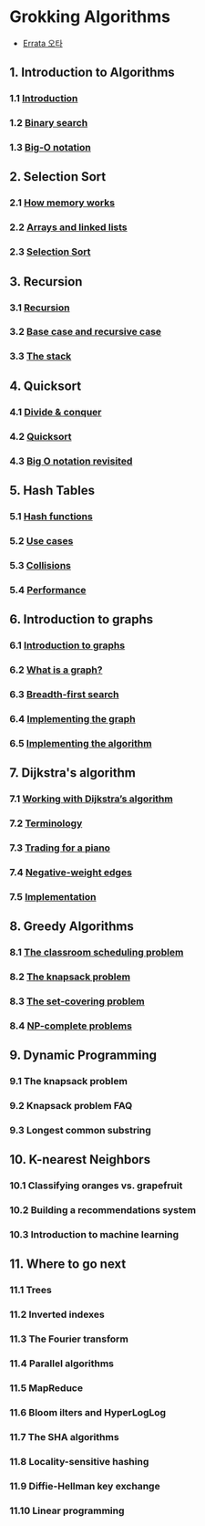# Grokking Algorithms
- [Errata 오타](https://adit.io/errata.html)

## 1. Introduction to Algorithms
### 1.1 [Introduction](./ch01/ch01-01.md)
### 1.2 [Binary search](./ch01/ch01-02.md)
### 1.3 [Big-O notation](./ch01/ch01-03.md)

## 2. Selection Sort
### 2.1 [How memory works](./ch02/ch02-01.md)
### 2.2 [Arrays and linked lists](./ch02/ch02-02.md)
### 2.3 [Selection Sort](./ch02/ch02-03.md)

## 3. Recursion
### 3.1 [Recursion](./ch03/ch03-01.md)
### 3.2 [Base case and recursive case](./ch03/ch03-02.md)
### 3.3 [The stack](./ch03/ch03-03.md)

## 4. Quicksort
### 4.1 [Divide & conquer](./ch04/ch04-01.md)
### 4.2 [Quicksort](./ch04/ch04-02.md)
### 4.3 [Big O notation revisited](./ch04/ch04-03.md)

## 5. Hash Tables
### 5.1 [Hash functions](./ch05/ch05-01.md)
### 5.2 [Use cases](./ch05/ch05-02.md)
### 5.3 [Collisions](./ch05/ch05-03.md)
### 5.4 [Performance](./ch05/ch05-04.md)

## 6. Introduction to graphs
### 6.1 [Introduction to graphs](./ch06/ch06-01.md)
### 6.2 [What is a graph?](./ch06/ch06-02.md)
### 6.3 [Breadth-first search](./ch06/ch06-03.md)
### 6.4 [Implementing the graph](./ch06/ch06-04.md)
### 6.5 [Implementing the algorithm](./ch06/ch06-05.md)

## 7. Dijkstra's algorithm
### 7.1 [Working with Dijkstra’s algorithm](./ch07/ch07-01.md)
### 7.2 [Terminology](./ch07/ch07-02.md)
### 7.3 [Trading for a piano](./ch07/ch07-03.md)
### 7.4 [Negative-weight edges](./ch07/ch07-04.md)
### 7.5 [Implementation](./ch07/ch07-05.md)

## 8. Greedy Algorithms
### 8.1 [The classroom scheduling problem](./ch08/ch08-01.md)
### 8.2 [The knapsack problem](./ch08/ch08-02.md)
### 8.3 [The set-covering problem](./ch08/ch08-03.md)
### 8.4 [NP-complete problems](./ch08/ch08-03.md)

## 9. Dynamic Programming
### 9.1 The knapsack problem
### 9.2 Knapsack problem FAQ
### 9.3 Longest common substring

## 10. K-nearest Neighbors
### 10.1 Classifying oranges vs. grapefruit
### 10.2 Building a recommendations system
### 10.3 Introduction to machine learning

## 11. Where to go next
### 11.1 Trees
### 11.2 Inverted indexes
### 11.3 The Fourier transform
### 11.4 Parallel algorithms
### 11.5 MapReduce
### 11.6 Bloom ilters and HyperLogLog
### 11.7 The SHA algorithms
### 11.8 Locality-sensitive hashing
### 11.9 Diffie-Hellman key exchange
### 11.10 Linear programming
